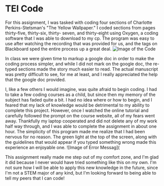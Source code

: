 # TEI Code

For this assignment, I was tasked with coding four sections of Charlotte Perkins-Stetsman's "The Yellow Wallpaper." I coded sections from pages thirty-five, thirty-six, thirty- seven, and thirty-eight using Oxygen, a coding software that I was able to download to my cp. The program was easy to use after watching the recording that was provided for us, and the tags on Blackboard sped the entire process up a great deal.
![Image of the Code](https://jaelinwashington.github.io/Jaelin-Washington/images/Image1.jpg)

In class we were given time to markup a google doc in order to make the coding process simpler, and while I did not mark on the google doc, the re-typed sections made the story much easier to read. The actual manuscript was pretty difficult to see, for me at least, and I really appreciated the help that the google doc provided.

I, like a few others I would imagine, was quite afraid to begin coding. I had to take a few coding courses as a child, but since then my memory of the subject has faded quite a bit. I had no idea where or how to begin, and I feared that my lack of knowledge would be detrimental to my ability to complete this project. However, once I watched the online tutorial and carefully followed the prompt on the course website, all of my fears went away. Thankfully my laptop cooperated and did not delete any of my work half way through, and I was able to complete the assignment in about one hour. The simplicity of this program made me realize that I had been nervous for no reason. The green light at the top of the screen, along with the guidelines that would appear if you typed something wrong made this experience an enjoyable one. 
![Image of Error Messag](

This assignment really made me step out of my comfort zone, and I'm glad it did because I never would have tried something like this on my own. I'm not sure how I will be able to apply this new knowledge in the future, since I'm not a STEM major of any kind, but I'm looking forward to being able to tell my peers that I can code! 















